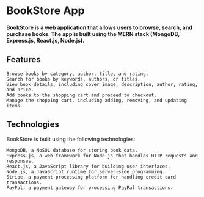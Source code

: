 # BookStore App

<b>BookStore is a web application that allows users to browse, search, and purchase books.
The app is built using the MERN stack (MongoDB, Express.js, React.js, Node.js).</b>

## Features

    Browse books by category, author, title, and rating.
    Search for books by keywords, authors, or titles.
    View book details, including cover image, description, author, rating, and price.
    Add books to the shopping cart and proceed to checkout.
    Manage the shopping cart, including adding, removing, and updating items.

## Technologies

BookStore is built using the following technologies:

    MongoDB, a NoSQL database for storing book data.
    Express.js, a web framework for Node.js that handles HTTP requests and responses.
    React.js, a JavaScript library for building user interfaces.
    Node.js, a JavaScript runtime for server-side programming.
    Stripe, a payment processing platform for handling credit card transactions.
    PayPal, a payment gateway for processing PayPal transactions.
